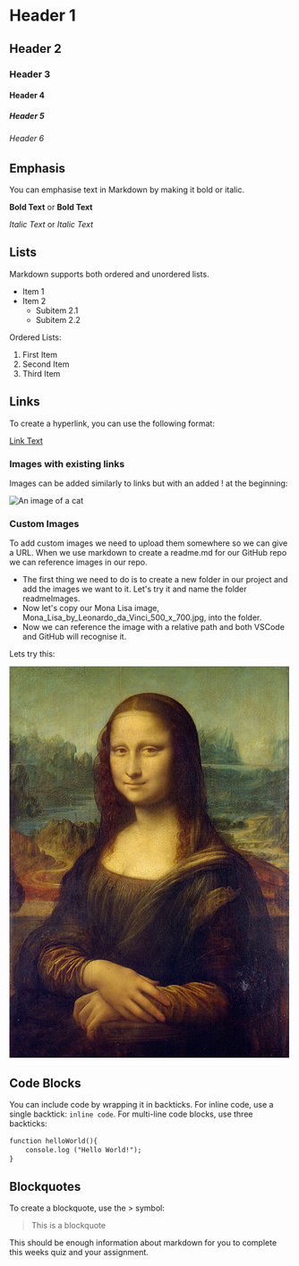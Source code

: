 # Header 1
## Header 2
### Header 3
#### Header 4
##### Header 5
###### Header 6



## Emphasis

You can emphasise text in Markdown by making it bold or italic.

**Bold Text** or __Bold Text__

*Italic Text* or _Italic Text_


## Lists
Markdown supports both ordered and unordered lists.

- Item 1
- Item 2
  - Subitem 2.1
  - Subitem 2.2

Ordered Lists:
1. First Item
2. Second Item
3. Third Item


## Links
To create a hyperlink, you can use the following format:

[Link Text](https://www.google.com)
    

### Images with existing links

Images can be added similarly to links but with an added ! at the beginning:

![An image of a cat](https://placekitten.com/200/300)
    


### Custom Images

To add custom images we need to upload them somewhere so we can give a URL. When we use markdown to create a readme.md for our GitHub repo we can reference images in our repo. 

- The first thing we need to do is to create a new folder in our project and add the images we want to it. Let's try it and name the folder readmeImages.
- Now let's copy our Mona Lisa image, Mona_Lisa_by_Leonardo_da_Vinci_500_x_700.jpg, into the folder.
- Now we can reference the image with a relative path and both VSCode and GitHub will recognise it.

Lets try this: 

![An image of the Mona Lisa](readmeImages/Mona_Lisa_by_Leonardo_da_Vinci_500_x_700.jpg)
    


## Code Blocks

You can include code by wrapping it in backticks. For inline code, use a single backtick: `inline code`. For multi-line code blocks, use three backticks:

```
function helloWorld(){
    console.log ("Hello World!");
}
```

## Blockquotes
To create a blockquote, use the > symbol:

> This is a blockquote


This should be enough information about markdown for you to complete this weeks quiz and your assignment.